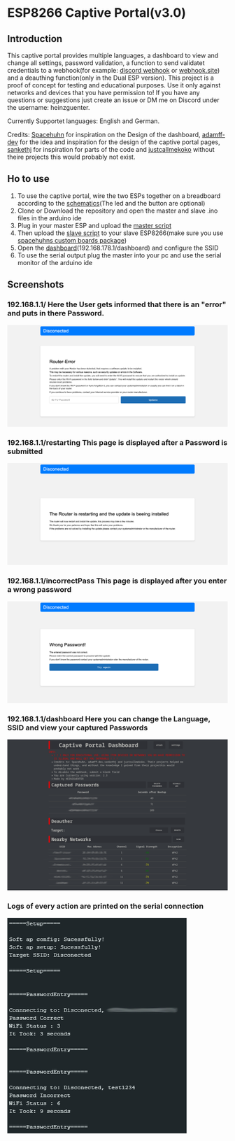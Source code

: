 # ESP8266 Captive Portal(v3.0)
## Introduction
This captive portal provides multiple languages, a dashboard to view and change all settings, password validation, a function to send validatet credentials to a webhook(for example: [discord webhook](https://support.discord.com/hc/en-us/articles/228383668-Intro-to-Webhooks) or [webhook.site](https://webhook.site)) and a deauthing function(only in the Dual ESP version). This project is a proof of concept for testing and educational purposes. 
Use it only against networks and devices that you have permission to! If you have any questions or suggestions just create an issue or DM me on Discord under the username: heinzguenter.

Currently Supportet languages: English and German.

Credits: [Spacehuhn](https://github.com/SpacehuhnTech) for inspiration on the Design of the dashboard, [adamff-dev](https://github.com/adamff-dev) for the idea and inspiration for the design of the captive portal pages, [sankethj](https://github.com/sankethj) for inspiration for parts of the code and [justcallmekoko](https://github.com/justcallmekoko) without theire projects this would probably not exist.

## Ho to use
1. To use the captive portal, wire the two ESPs together on a breadboard according to the [schematics](https://github.com/heinzguenter/ESP8266-Captive-Portal/blob/main/src/schematics.svg)(The led and the button are optional)
2. Clone or Download the repository and open the master and slave .ino files in the arduino ide
3. Plug in your master ESP and upload the [master script](https://github.com/heinzguenter/ESP8266-Captive-Portal/blob/main/master/master.ino)
4. Then upload the [slave script](https://github.com/heinzguenter/ESP8266-Captive-Portal/blob/main/slave/slave.ino) to your slave ESP8266(make sure you use [spacehuhns custom boards package](https://deauther.com/docs/diy/installation-arduino))
5. Open the [dashboard](192.168.1.1/dashboard)(192.168.178.1/dashboard) and configure the SSID
6. To use the serial output plug the master into your pc and use the serial monitor of the arduino ide

## Screenshots

<h3>192.168.1.1/ Here the User gets informed that there is an "error" and puts in there Password.</h3>
<img src="https://raw.githubusercontent.com/heinzguenter/ESP8266-Captive-Portal/main/src/indexScreenshot.png" title="192.168.1.1/">

<h3>192.168.1.1/restarting This page is displayed after a Password is submitted</h3>
<img src="https://raw.githubusercontent.com/heinzguenter/ESP8266-Captive-Portal/main/src/restartingScreenshot.png" title="192.168.1.1/restarting">

<h3>192.168.1.1/incorrectPass This page is displayed after you enter a wrong password</h3>
<img src="https://raw.githubusercontent.com/heinzguenter/ESP8266-Captive-Portal/main/src/wrongPassScreenshot.png" title="192.168.1.1/restarting">

<h3>192.168.1.1/dashboard Here you can change the Language, SSID and view your captured Passwords</h3>
<img src="https://raw.githubusercontent.com/heinzguenter/ESP8266-Captive-Portal/main/src/dashboardScreenshot.png" title="192.168.1.1/dashboard">

<h3>Logs of every action are printed on the serial connection</h3>
<img src="https://raw.githubusercontent.com/heinzguenter/ESP8266-Captive-Portal/main/src/serialInterfaceScreenshot.png" title="SerialLog">
